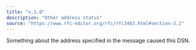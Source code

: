 ```yaml
---
title: "x.1.0"
description: "Other address status"
source: "https://www.rfc-editor.org/rfc/rfc3463.html#section-3.2"
---
```


Something about the address specified in the message caused this DSN.
